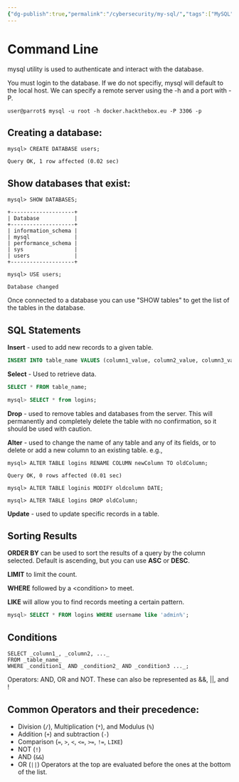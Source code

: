 ```yaml
---
{"dg-publish":true,"permalink":"/cybersecurity/my-sql/","tags":["MySQL"]}
---
```



# Command Line

mysql utility is used to authenticate and interact with the database.

You must login to the database.  If we do not specifiy, mysql will default to the local host.  We can specify a remote server using the -h and a port with -P.

```
user@parrot$ mysql -u root -h docker.hackthebox.eu -P 3306 -p
```


## Creating a database:
```shell-session
mysql> CREATE DATABASE users;

Query OK, 1 row affected (0.02 sec)
```


## Show databases that exist:

```shell-session
mysql> SHOW DATABASES;

+--------------------+
| Database           |
+--------------------+
| information_schema |
| mysql              |
| performance_schema |
| sys                |
| users              |
+--------------------+

mysql> USE users;

Database changed
```

Once connected to a database you can use "SHOW tables" to get the list of the tables in the database.

## SQL Statements

**Insert** - used to add new records to a given table.
```sql
INSERT INTO table_name VALUES (column1_value, column2_value, column3_value, ...);
```

**Select** - Used to retrieve data.
```sql
SELECT * FROM table_name;

mysql> SELECT * from logins;

```

**Drop** - used to remove tables and databases from the server.  This will permanently and completely delete the table with no confirmation, so it should be used with caution.

**Alter** - used to change the name of any table and any of its fields, or to delete or add a new column to an existing table.  e.g.,
```shell-session
mysql> ALTER TABLE logins RENAME COLUMN newColumn TO oldColumn;

Query OK, 0 rows affected (0.01 sec)

mysql> ALTER TABLE loginis MODIFY oldcolumn DATE;

mysql> ALTER TABLE logins DROP oldColumn;
```

**Update** - used to update specific records in a table.

## Sorting Results

**ORDER BY** can be used to sort the results of a query by the column selected.  Default is ascending, but you can use **ASC** or **DESC**.

**LIMIT** to limit the count. 

**WHERE** followed by a \<condition\> to meet.

**LIKE** will allow you to find records meeting a certain pattern.
```sql
mysql> SELECT * FROM logins WHERE username like 'admin%';
```

## Conditions
```mysql
SELECT _column1_, _column2, ..._  
FROM _table_name_  
WHERE _condition1_ AND _condition2_ AND _condition3 ..._;
```

Operators:  AND, OR  and NOT.  These can also be represented as &&, ||, and !

## Common Operators and their precedence:
-   Division (`/`), Multiplication (`*`), and Modulus (`%`)
-   Addition (`+`) and subtraction (`-`)
-   Comparison (`=`, `>`, `<`, `<=`, `>=`, `!=`, `LIKE`)
-   NOT (`!`)
-   AND (`&&`)
-   OR (`||`)
Operators at the top are evaluated before the ones at the bottom of the list.

